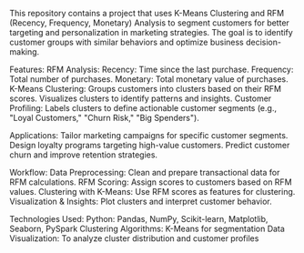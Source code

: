 This repository contains a project that uses K-Means Clustering and RFM (Recency, Frequency, Monetary) Analysis to segment customers for better targeting and personalization in marketing strategies. The goal is to identify customer groups with similar behaviors and optimize business decision-making.

Features:
RFM Analysis:
Recency: Time since the last purchase.
Frequency: Total number of purchases.
Monetary: Total monetary value of purchases.
K-Means Clustering:
Groups customers into clusters based on their RFM scores.
Visualizes clusters to identify patterns and insights.
Customer Profiling:
Labels clusters to define actionable customer segments (e.g., "Loyal Customers," "Churn Risk," "Big Spenders").

Applications:
Tailor marketing campaigns for specific customer segments.
Design loyalty programs targeting high-value customers.
Predict customer churn and improve retention strategies.

Workflow:
Data Preprocessing: Clean and prepare transactional data for RFM calculations.
RFM Scoring: Assign scores to customers based on RFM values.
Clustering with K-Means: Use RFM scores as features for clustering.
Visualization & Insights: Plot clusters and interpret customer behavior.

Technologies Used:
Python: Pandas, NumPy, Scikit-learn, Matplotlib, Seaborn, PySpark
Clustering Algorithms: K-Means for segmentation
Data Visualization: To analyze cluster distribution and customer profiles
